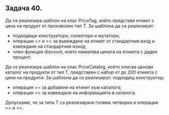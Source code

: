 ## Задача 40. 

Да се реализира шаблон на клас PriceTag<T>, който представя етикет с цена на продукт от произволен тип T.  За шаблона да се реализират:
* подходящи конструктори, селектори и мутатори;
* операции >> и << за въвеждане на етикет от стандартния вход и извеждане на стандартния изход;
* член-функция discount, която намалява цената на етикета с даден процент.

Да се реализира шаблон на клас PriceCatalog<T>, който описва ценови каталог на продукти от тип T, представен с набор от до 200 етикета с цени на продукти. За шаблона да се реализират:
подходящ конструктор;
* операция += за добавяне на етикет към каталога;
* операция << за извеждане на информацията в каталога.

Допускаме, че за типа T са реализирани голяма четворка и операции >> и <<.
